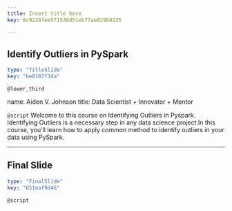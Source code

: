 ```yaml
---
title: Insert title here
key: 8c9228fee571530d51eb77ae829b0125

---
```

## Identify Outliers in PySpark

```yaml
type: "TitleSlide"
key: "be0107f3da"
```

`@lower_third`

name: Aiden V. Johnson
title: Data Scientist + Innovator + Mentor


`@script`
Welcome to this course on Identifying Outliers in Pyspark. Identifying Outliers is a necessary step in any data science project.In this course, you'll learn how to apply common method to identify outliers in your data using PySpark.


---
## Final Slide

```yaml
type: "FinalSlide"
key: "651eaf9d46"
```

`@script`


